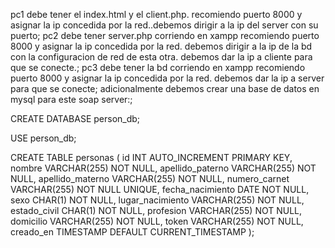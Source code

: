 pc1 debe tener el index.html y el client.php. recomiendo puerto 8000 y asignar la ip concedida por la red..debemos dirigir a la ip del server con su puerto;
pc2 debe tener server.php corriendo en xampp recomiendo puerto 8000 y asignar la ip concedida por la red. debemos dirigir a la ip de la bd con la configuracion de red de esta otra. debemos dar la ip a cliente para que se conecte.;
pc3 debe tener la bd corriendo en xampp recomiendo puerto 8000 y asignar la ip concedida por la red. debemos dar la ip a server para que se conecte;
adicionalmente debemos crear una base de datos en mysql para este soap server:;

CREATE DATABASE person_db;

USE person_db;

CREATE TABLE personas (
    id INT AUTO_INCREMENT PRIMARY KEY,
    nombre VARCHAR(255) NOT NULL,
    apellido_paterno VARCHAR(255) NOT NULL,
    apellido_materno VARCHAR(255) NOT NULL,
    numero_carnet VARCHAR(255) NOT NULL UNIQUE,
    fecha_nacimiento DATE NOT NULL,
    sexo CHAR(1) NOT NULL,
    lugar_nacimiento VARCHAR(255) NOT NULL,
    estado_civil CHAR(1) NOT NULL,
    profesion VARCHAR(255) NOT NULL,
    domicilio VARCHAR(255) NOT NULL,
    token VARCHAR(255) NOT NULL,
    creado_en TIMESTAMP DEFAULT CURRENT_TIMESTAMP
);
